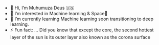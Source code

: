 - 👋 Hi, I’m Muhumuza Deus 🇺🇬
- 👀 I’m interested in Machine learning & Space🚀
- 🌱 I’m currently learning Machine learning soon transitioning to deep learning.
- ⚡ Fun fact: ... Did you know that except the core, the second hottest layer of the sun is its outer layer also known as the corona surface 
<!---
MDeus-ai/MDeus-ai is a ✨ special ✨ repository because its `README.md` (this file) appears on your GitHub profile.
You can click the Preview link to take a look at your changes.
--->
